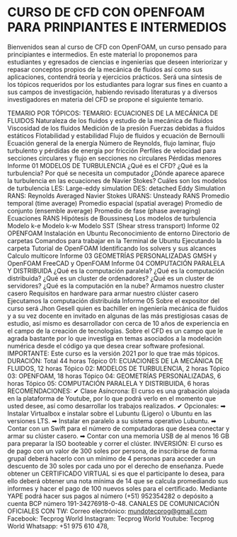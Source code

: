 # CURSO DE CFD CON OPENFOAM PARA PRINPIANTES E INTERMEDIOS

Bienvenidos sean al curso de CFD con OpenFOAM, un curso pensado para principiantes e intermedios. En este material lo proponemos para estudiantes y egresados de ciencias e ingenierías que deseen interiorizar y repasar conceptos propios de la mecánica de fluidos así como sus aplicaciones, contendrá teoría y ejercicios prácticos. Será una síntesis de los tópicos requeridos por los estudiantes para lograr sus fines en cuanto a sus campos de investigación, habiendo revisado literaturas y a diversos investigadores en materia del CFD se propone el siguiente temario.

TEMARIO POR TÓPICOS:  TEMARIO: ECUACIONES DE LA MECÁNICA DE FLUIDOS Naturaleza de los fluidos y estudio de la mecánica de fluidos Viscosidad de los fluidos Medición de la presión Fuerzas debidas a fluidos estáticos Flotabilidad y estabilidad Flujo de fluidos y ecuación de Bernoulli Ecuación general de la energía Número de Reynolds, flujo laminar, flujo turbulento y pérdidas de energía por fricción Perfiles de velocidad para secciones circulares y flujo en secciones no circulares Pérdidas menores Informe 01  MODELOS DE TURBULENCIA ¿Qué es el CFD? ¿Qué es la turbulencia? Por qué se necesita un computador ¿Dónde aparece aparece la turbulencia en las ecuaciones de Navier Stokes? Cuáles son los modelos de turbulencia LES: Large-eddy simulation DES: detached Eddy Simulation RANS: Reynolds Averaged Navier Stokes URANS: Unsteady RANS Promedio temporal (time average) Promedio espacial (spatial average) Promedio de conjunto (ensemble average) Promedio de fase (phase averaging) Ecuaciones RANS Hipótesis de Boussinesq Los modelos de turbulencia Modelo k-e Modelo k-w Modelo SST (Shear stress transport) Informe 02  OPENFOAM Instalación en Ubuntu Reconocimiento de entorno Directorio de carpetas Comandos para trabajar en la Terminal de Ubuntu Ejecutando la carpeta Tutorial de OpenFOAM Identificando los solvers y sus alcances Calculo multicore Informe 03  GEOMETRÍAS PERSONALIZADAS GMSH y OpenFOAM FreeCAD y OpenFOAM Informe 04  COMPUTACIÓN PARALELA Y DISTRIBUIDA ¿Qué es la computación paralela? ¿Qué es la computación distribuida? ¿Qué es un cluster de ordenadores? ¿Qué es un cluster de servidores? ¿Qué es la computación en la nube? Armamos nuestro cluster casero Requisitos en hardware para armar nuestro clúster casero Ejecutamos la computación distribuida Informe 05  Sobre el expositor del curso será Jhon Gesell quien es bachiller en ingeniería mecánica de fluidos y a su vez docente en invitado en algunas de las más prestigiosas casas de estudio, así mismo es desarrollador con cerca de 10 años de experiencia en el campo de la creación de tecnologías. Sobre el CFD es un campo que le agrada bastante por lo que investiga en temas asociados a la modelación numérica desde el código ya que desea crear software profesional.  IMPORTANTE: Este curso es la versión 2021 por lo que trae más tópicos.  DURACIÓN: Total 44 horas Tópico 01: ECUACIONES DE LA MECÁNICA DE FLUIDOS, 12 horas Tópico 02: MODELOS DE TURBULENCIA, 2 horas Tópico 03: OPENFOAM, 18 horas Tópico 04: GEOMETRÍAS PERSONALIZADAS, 6 horas Tópico 05: COMPUTACIÓN PARALELA Y DISTRIBUIDA, 6 horas  RECOMENDACIONES: ✔ Clase Asíncrona: El curso es una grabación alojada en la plataforma de Youtube, por lo que podrá verlo en el momento que usted desee, así como desarrollar los trabajos realizados. ✔ Opcionales: ➡ Instalar Virtualbox e instalar sobre el Lubuntu (Ligero) o Ubuntu en las versiones LTS. ➡ Instalar en paralelo a su sistema operativo Lubuntu. ➡ Contar con un Swift para el número de computadoras que desea conectar y armar su clúster casero. ➡ Contar con una memoria USB de al menos 16 GB para preparar la ISO booteable y correr el clúster.  INVERSIÓN: El curso es de pago con un valor de 300 soles por persona, de inscribirse de forma grupal deberá hacerlo con un mínimo de 4 personas para acceder a un descuento de 30 soles por cada uno por el derecho de enseñanza. Puede obtener un CERTIFICADO VIRTUAL si es que el participante lo desea, para ello deberá obtener una nota mínima de 14 que se calcula promediando sus informes y hacer el pago de 100 nuevos soles para el certificado. Mediante YAPE podrá hacer sus pagos al número (+51) 952354282 o depósito a cuenta BCP número 191-34276918-0-48.  CANALES DE COMUNICACIÓN OFICIALES CON TW: Correo electrónico: mundotecprog@gmail.com Facebook: Tecprog World Instagram: Tecprog World Youtube: Tecprog World Whatsapp: +51 975 610 478,
